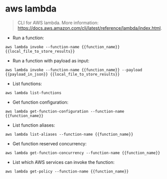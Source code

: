 # aws lambda

> CLI for AWS lambda.
> More information: <https://docs.aws.amazon.com/cli/latest/reference/lambda/index.html>.

- Run a function:

`aws lambda invoke --function-name {{function_name}} {{local_file_to_store_results}}`

- Run a function with payload as input:

`aws lambda invoke --function-name {{function_name}} --payload {{payload_in_json}} {{local_file_to_store_results}}`

- List functions:

`aws lambda list-functions`

- Get function configuration:

`aws lambda get-function-configuration --function-name  {{function_name}}`

- List function aliases:

`aws lambda list-aliases --function-name {{function_name}}`

- Get function reserved concurrency:

`aws lambda get-function-concurrency --function-name {{function_name}}`

- List which AWS services can invoke the function:

`aws lambda get-policy --function-name {{function_name}}`
